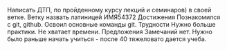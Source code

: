 Написать ДТП, по пройденному курсу лекций и семинаров) в своей ветке. Ветку назвать латиницей ИМЯ54372
Достижения Познакомился с git, github. Освоил основные команды git. 
Трудности Нужно больше практики. Не хватает времени.
Предложения Замечаний нет. Нужно было раньше начать учиться - после 40 тяжеловато дается учеба.
